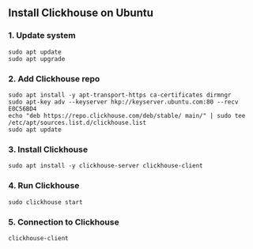 ## Install Clickhouse on Ubuntu

### 1. Update system

```
sudo apt update
sudo apt upgrade
```

### 2. Add Clickhouse repo

```
sudo apt install -y apt-transport-https ca-certificates dirmngr
sudo apt-key adv --keyserver hkp://keyserver.ubuntu.com:80 --recv E0C56BD4
echo "deb https://repo.clickhouse.com/deb/stable/ main/" | sudo tee /etc/apt/sources.list.d/clickhouse.list
sudo apt update
```

### 3. Install Clickhouse

```
sudo apt install -y clickhouse-server clickhouse-client
```

### 4. Run Clickhouse 

```
sudo clickhouse start
```

### 5. Connection to Clickhouse

```clickhouse-client```